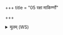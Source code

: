 +++
title = "05 रक्षा माकिर्ण्णो"

+++
<details><summary>मूलम् (WS)</summary>

रक्षा माकिर्ण्णो अघशंस ईशत मा नो दुःशंस ईशत ॥ ६ ॥
</details>